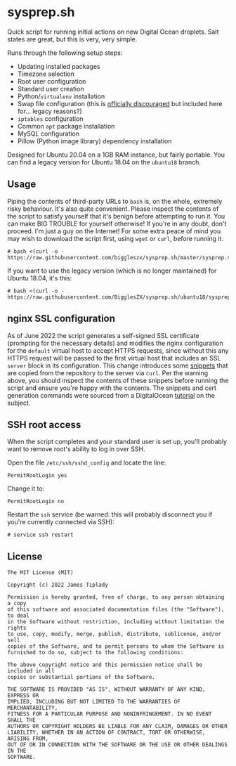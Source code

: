 # sysprep.sh

Quick script for running initial actions on new Digital Ocean droplets. Salt states are great, but this is very, very simple.

Runs through the following setup steps:

* Updating installed packages
* Timezone selection
* Root user configuration
* Standard user creation
* Python/`virtualenv` installation
* Swap file configuration (this is [officially discouraged](https://www.digitalocean.com/community/tutorials/how-to-add-swap-space-on-ubuntu-20-04) but included here for... legacy reasons?)
* `iptables` configuration
* Common `apt` package installation
* MySQL configuration
* Pillow (Python image library) dependency installation

Designed for Ubuntu 20.04 on a 1GB RAM instance, but fairly portable. You can find a legacy version for Ubuntu 18.04 on the `ubuntu18` branch.

## Usage

Piping the contents of third-party URLs to `bash` is, on the whole, extremely risky behaviour. It's also quite convenient. Please inspect the contents of the script to satisfy yourself that it's benign before attempting to run it. You can make BIG TROUBLE for yourself otherwise! If you're in any doubt, don't proceed. I'm just a guy on the Internet! For some extra peace of mind you may wish to download the script first, using `wget` or `curl`, before running it.

```
# bash <(curl -o - https://raw.githubusercontent.com/biggleszx/sysprep.sh/master/sysprep.sh)
```

If you want to use the legacy version (which is no longer maintained) for Ubuntu 18.04, it's this:

```
# bash <(curl -o - https://raw.githubusercontent.com/BigglesZX/sysprep.sh/ubuntu18/sysprep.sh)
```

## nginx SSL configuration

As of June 2022 the script generates a self-signed SSL certificate (prompting for the necessary details) and modifies the nginx configuration for the `default` virtual host to accept HTTPS requests, since without this any HTTPS request will be passed to the first virtual host that includes an SSL `server` block in its configuration. This change introduces some [snippets](https://github.com/BigglesZX/sysprep.sh/tree/master/snippets) that are copied from the repository to the server via `curl`. Per the warning above, you should inspect the contents of these snippets before running the script and ensure you're happy with the contents. The snippets and cert generation commands were sourced from a DigitalOcean [tutorial](https://www.digitalocean.com/community/tutorials/how-to-create-a-self-signed-ssl-certificate-for-nginx-in-ubuntu-18-04) on the subject.

## SSH root access

When the script completes and your standard user is set up, you'll probably want to remove root's ability to log in over SSH.

Open the file `/etc/ssh/sshd_config` and locate the line:

```
PermitRootLogin yes
```

Change it to:

```
PermitRootLogin no
```

Restart the `ssh` service (be warned: this will probably disconnect you if you're currently connected via SSH):

```shell
# service ssh restart
```

## License

```
The MIT License (MIT)

Copyright (c) 2022 James Tiplady

Permission is hereby granted, free of charge, to any person obtaining a copy
of this software and associated documentation files (the "Software"), to deal
in the Software without restriction, including without limitation the rights
to use, copy, modify, merge, publish, distribute, sublicense, and/or sell
copies of the Software, and to permit persons to whom the Software is
furnished to do so, subject to the following conditions:

The above copyright notice and this permission notice shall be included in all
copies or substantial portions of the Software.

THE SOFTWARE IS PROVIDED "AS IS", WITHOUT WARRANTY OF ANY KIND, EXPRESS OR
IMPLIED, INCLUDING BUT NOT LIMITED TO THE WARRANTIES OF MERCHANTABILITY,
FITNESS FOR A PARTICULAR PURPOSE AND NONINFRINGEMENT. IN NO EVENT SHALL THE
AUTHORS OR COPYRIGHT HOLDERS BE LIABLE FOR ANY CLAIM, DAMAGES OR OTHER
LIABILITY, WHETHER IN AN ACTION OF CONTRACT, TORT OR OTHERWISE, ARISING FROM,
OUT OF OR IN CONNECTION WITH THE SOFTWARE OR THE USE OR OTHER DEALINGS IN THE
SOFTWARE.
```
